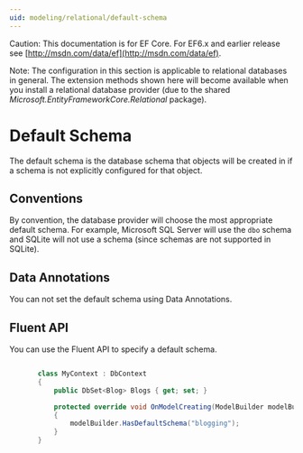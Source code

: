 ```yaml
---
uid: modeling/relational/default-schema
---
```

Caution: This documentation is for EF Core. For EF6.x and earlier release see [http://msdn.com/data/ef](http://msdn.com/data/ef).

Note: The configuration in this section is applicable to relational databases in general. The extension methods shown here will become available when you install a relational database provider (due to the shared *Microsoft.EntityFrameworkCore.Relational* package).

  # Default Schema

The default schema is the database schema that objects will be created in if a schema is not explicitly configured for that object.

  ## Conventions

By convention, the database provider will choose the most appropriate default schema. For example, Microsoft SQL Server will use the `dbo` schema and SQLite will not use a schema (since schemas are not supported in SQLite).

  ## Data Annotations

You can not set the default schema using Data Annotations.

  ## Fluent API

You can use the Fluent API to specify a default schema.

<!-- literal_block"language": "csharp", "source": "/Users/shirhatti/src/EntityFramework.Docs/docs/modeling/relational/Modeling/FluentAPI/Samples/Relational/DefaultSchema.cs", "xml:space": "preserve", "classes  "backrefs  "names  "dupnames  highlight_args"h1_lines":7, "linenostart": 1}, "ids  "linenos": true -->

````c#

       class MyContext : DbContext
       {
           public DbSet<Blog> Blogs { get; set; }

           protected override void OnModelCreating(ModelBuilder modelBuilder)
           {
               modelBuilder.HasDefaultSchema("blogging");
           }
       }

   ````
